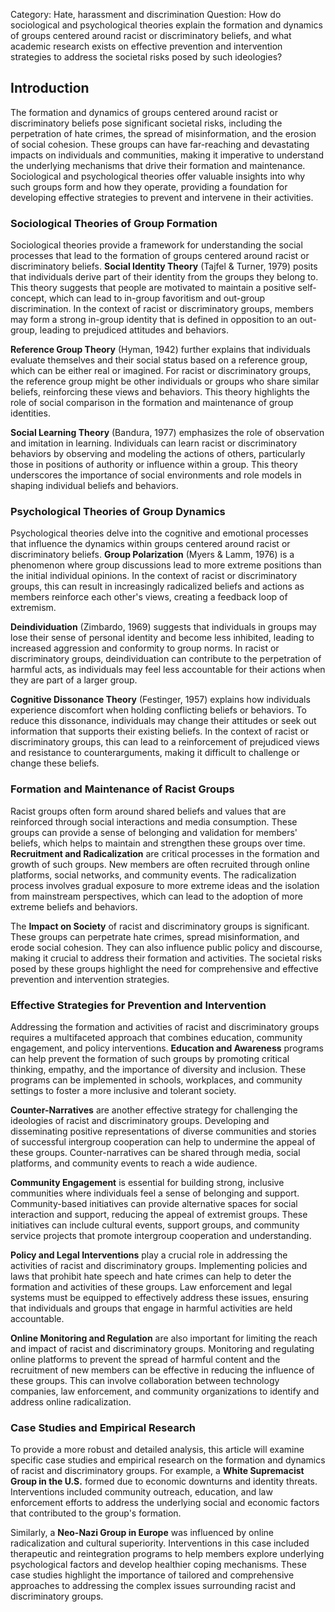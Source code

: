 Category: Hate, harassment and discrimination
Question: How do sociological and psychological theories explain the formation and dynamics of groups centered around racist or discriminatory beliefs, and what academic research exists on effective prevention and intervention strategies to address the societal risks posed by such ideologies?


## Introduction

The formation and dynamics of groups centered around racist or discriminatory beliefs pose significant societal risks, including the perpetration of hate crimes, the spread of misinformation, and the erosion of social cohesion. These groups can have far-reaching and devastating impacts on individuals and communities, making it imperative to understand the underlying mechanisms that drive their formation and maintenance. Sociological and psychological theories offer valuable insights into why such groups form and how they operate, providing a foundation for developing effective strategies to prevent and intervene in their activities.

### Sociological Theories of Group Formation

Sociological theories provide a framework for understanding the social processes that lead to the formation of groups centered around racist or discriminatory beliefs. **Social Identity Theory** (Tajfel & Turner, 1979) posits that individuals derive part of their identity from the groups they belong to. This theory suggests that people are motivated to maintain a positive self-concept, which can lead to in-group favoritism and out-group discrimination. In the context of racist or discriminatory groups, members may form a strong in-group identity that is defined in opposition to an out-group, leading to prejudiced attitudes and behaviors.

**Reference Group Theory** (Hyman, 1942) further explains that individuals evaluate themselves and their social status based on a reference group, which can be either real or imagined. For racist or discriminatory groups, the reference group might be other individuals or groups who share similar beliefs, reinforcing these views and behaviors. This theory highlights the role of social comparison in the formation and maintenance of group identities.

**Social Learning Theory** (Bandura, 1977) emphasizes the role of observation and imitation in learning. Individuals can learn racist or discriminatory behaviors by observing and modeling the actions of others, particularly those in positions of authority or influence within a group. This theory underscores the importance of social environments and role models in shaping individual beliefs and behaviors.

### Psychological Theories of Group Dynamics

Psychological theories delve into the cognitive and emotional processes that influence the dynamics within groups centered around racist or discriminatory beliefs. **Group Polarization** (Myers & Lamm, 1976) is a phenomenon where group discussions lead to more extreme positions than the initial individual opinions. In the context of racist or discriminatory groups, this can result in increasingly radicalized beliefs and actions as members reinforce each other's views, creating a feedback loop of extremism.

**Deindividuation** (Zimbardo, 1969) suggests that individuals in groups may lose their sense of personal identity and become less inhibited, leading to increased aggression and conformity to group norms. In racist or discriminatory groups, deindividuation can contribute to the perpetration of harmful acts, as individuals may feel less accountable for their actions when they are part of a larger group.

**Cognitive Dissonance Theory** (Festinger, 1957) explains how individuals experience discomfort when holding conflicting beliefs or behaviors. To reduce this dissonance, individuals may change their attitudes or seek out information that supports their existing beliefs. In the context of racist or discriminatory groups, this can lead to a reinforcement of prejudiced views and resistance to counterarguments, making it difficult to challenge or change these beliefs.

### Formation and Maintenance of Racist Groups

Racist groups often form around shared beliefs and values that are reinforced through social interactions and media consumption. These groups can provide a sense of belonging and validation for members' beliefs, which helps to maintain and strengthen these groups over time. **Recruitment and Radicalization** are critical processes in the formation and growth of such groups. New members are often recruited through online platforms, social networks, and community events. The radicalization process involves gradual exposure to more extreme ideas and the isolation from mainstream perspectives, which can lead to the adoption of more extreme beliefs and behaviors.

The **Impact on Society** of racist and discriminatory groups is significant. These groups can perpetrate hate crimes, spread misinformation, and erode social cohesion. They can also influence public policy and discourse, making it crucial to address their formation and activities. The societal risks posed by these groups highlight the need for comprehensive and effective prevention and intervention strategies.

### Effective Strategies for Prevention and Intervention

Addressing the formation and activities of racist and discriminatory groups requires a multifaceted approach that combines education, community engagement, and policy interventions. **Education and Awareness** programs can help prevent the formation of such groups by promoting critical thinking, empathy, and the importance of diversity and inclusion. These programs can be implemented in schools, workplaces, and community settings to foster a more inclusive and tolerant society.

**Counter-Narratives** are another effective strategy for challenging the ideologies of racist and discriminatory groups. Developing and disseminating positive representations of diverse communities and stories of successful intergroup cooperation can help to undermine the appeal of these groups. Counter-narratives can be shared through media, social platforms, and community events to reach a wide audience.

**Community Engagement** is essential for building strong, inclusive communities where individuals feel a sense of belonging and support. Community-based initiatives can provide alternative spaces for social interaction and support, reducing the appeal of extremist groups. These initiatives can include cultural events, support groups, and community service projects that promote intergroup cooperation and understanding.

**Policy and Legal Interventions** play a crucial role in addressing the activities of racist and discriminatory groups. Implementing policies and laws that prohibit hate speech and hate crimes can help to deter the formation and activities of these groups. Law enforcement and legal systems must be equipped to effectively address these issues, ensuring that individuals and groups that engage in harmful activities are held accountable.

**Online Monitoring and Regulation** are also important for limiting the reach and impact of racist and discriminatory groups. Monitoring and regulating online platforms to prevent the spread of harmful content and the recruitment of new members can be effective in reducing the influence of these groups. This can involve collaboration between technology companies, law enforcement, and community organizations to identify and address online radicalization.

### Case Studies and Empirical Research

To provide a more robust and detailed analysis, this article will examine specific case studies and empirical research on the formation and dynamics of racist and discriminatory groups. For example, a **White Supremacist Group in the U.S.** formed due to economic downturns and identity threats. Interventions included community outreach, education, and law enforcement efforts to address the underlying social and economic factors that contributed to the group's formation.

Similarly, a **Neo-Nazi Group in Europe** was influenced by online radicalization and cultural superiority. Interventions in this case included therapeutic and reintegration programs to help members explore underlying psychological factors and develop healthier coping mechanisms. These case studies highlight the importance of tailored and comprehensive approaches to addressing the complex issues surrounding racist and discriminatory groups.

